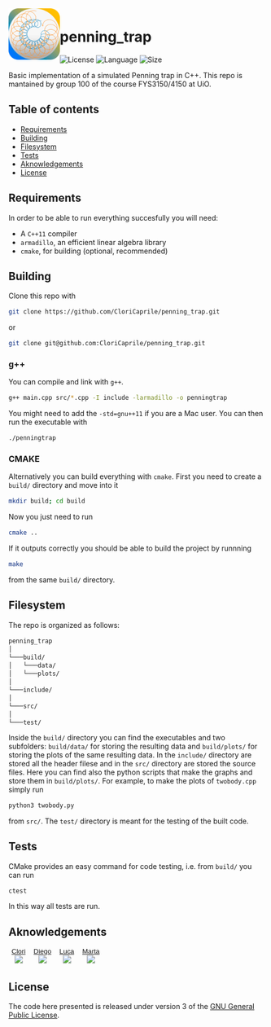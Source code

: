 <img align="left" width=20% src="logo.gif" />

# penning_trap
![License](https://img.shields.io/github/license/CloriCaprile/penning_trap)
![Language](https://img.shields.io/badge/language-c%2B%2B-blue)
![Size](https://img.shields.io/github/repo-size/CloriCaprile/penning_trap)

Basic implementation of a simulated Penning trap in C++.
This repo is mantained by group 100 of the course FYS3150/4150 at UiO.

## Table of contents

- [Requirements](#requirements)
- [Building](#building)
- [Filesystem](#filesystem)
- [Tests](#tests)
- [Aknowledgements](#aknowledgements)
- [License](#license)

## Requirements

In order to be able to run everything succesfully you will need:
* A `C++11` compiler
* `armadillo`, an efficient linear algebra library
* `cmake`, for building (optional, recommended)

## Building

Clone this repo with

```bash
git clone https://github.com/CloriCaprile/penning_trap.git
```

or

```bash
git clone git@github.com:CloriCaprile/penning_trap.git
```

### g++

You can compile and link with `g++`.

```bash
g++ main.cpp src/*.cpp -I include -larmadillo -o penningtrap
```
You might need to add the  `-std=gnu++11` if you are a Mac user.
You can then run the executable with

```bash
./penningtrap
```

### CMAKE

Alternatively you can build everything with `cmake`. First you need to create a `build/` directory and move into it
```bash
mkdir build; cd build
```
Now you just need to run
```bash
cmake ..
```
If it outputs correctly you should be able to build the project by runnning
```bash
make
```
from the same `build/` directory. 

## Filesystem
The repo is organized as follows:
```
penning_trap
│
└───build/
│   └───data/
│   └───plots/
│
└───include/
│
└───src/
│
└───test/
```
Inside the `build/` directory you can find the executables and two subfolders: `build/data/` for storing the resulting data and `build/plots/` for storing the plots of the same resulting data.
In the `include/` directory are stored all the header filese and in the `src/` directory are stored the source files.
Here you can find also the python scripts that make the graphs and store them in `build/plots/`. For example, to make the plots of `twobody.cpp` simply run
```bash
python3 twobody.py
```
from `src/`.
The `test/` directory is meant for the testing of the built code.



## Tests
CMake provides an easy command for code testing, i.e. from `build/` you can run
```bash
ctest
```
In this way all tests are run.
## Aknowledgements
<button  style="border: transparent; background-color: transparent;">
  <a href=https://github.com/CloriCaprile>Clori</a>
  <div float=left>
    <img src="https://avatars.githubusercontent.com/u/51904841?v=4" margin=0 width=50> 
  </div>
</button>
<button style="border: transparent; background-color: transparent;">
  <a href=https://github.com/diegoscantam>Diego</a>
  <div float=center>
    <img src="https://avatars.githubusercontent.com/u/112166702?v=" width=50> 
  </div>
</button>
<button style="border: transparent; background-color: transparent;">
  <a href=https://github.com/ngrlcu>Luca</a>
  <div>
    <img src="https://avatars.githubusercontent.com/u/79975678?s=400&u=6770b5f0354ed29bf9a54e7f27a8250bb812c279&v=4" width=50> 
  </div>
</button>
<button style="border: transparent; background-color: transparent;">
  <a href=https://github.com/martapisci>Marta</a>
  <div>
    <img src="https://avatars.githubusercontent.com/u/112163092?v=4" width=50>
  </div>
</button>





## License

The code here presented is released under version 3 of the [GNU General Public License](https://www.gnu.org/licenses/gpl-3.0.html).
